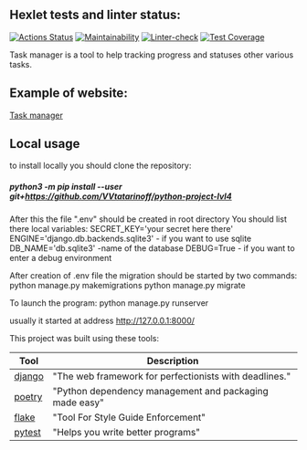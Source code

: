 ## Hexlet tests and linter status:
[![Actions Status](https://github.com/VVtatarinoff/python-project-lvl4/workflows/hexlet-check/badge.svg)](https://github.com/VVtatarinoff/python-project-lvl4/actions)
[![Maintainability](https://api.codeclimate.com/v1/badges/789a4c8d67e882385320/maintainability)](https://codeclimate.com/github/VVtatarinoff/python-project-lvl4/maintainability)
[![Linter-check](https://github.com/VVtatarinoff/python-project-lvl4/actions/workflows/linter.yml/badge.svg)](https://github.com/VVtatarinoff/python-project-lvl4/actions/workflows/linter.yml)
[![Test Coverage](https://api.codeclimate.com/v1/badges/789a4c8d67e882385320/test_coverage)](https://codeclimate.com/github/VVtatarinoff/python-project-lvl4/test_coverage)


Task manager is a tool to help tracking progress and statuses other various tasks.

## Example of website:
[Task manager](https://ancient-gorge-78100.herokuapp.com/)

## Local usage
to install locally you should clone the repository:
##### python3 -m pip install --user git+https://github.com/VVtatarinoff/python-project-lvl4

After this the file ".env" should be created in root directory
You should list there local variables:
    SECRET_KEY='your secret here there'
    ENGINE='django.db.backends.sqlite3' - if you want to use sqlite
    DB_NAME='db.sqlite3'    -name of the database 
    DEBUG=True   - if you want to enter a debug environment

After creation of .env file the migration should be started by two commands:
python manage.py makemigrations
python manage.py migrate

To launch the program:
python manage.py runserver

usually it started at address http://127.0.0.1:8000/

This project was built using these tools:

| Tool                                         | Description                                             |
|----------------------------------------------|---------------------------------------------------------|
| [django](https://www.djangoproject.com/)     | "The web framework for perfectionists with deadlines."  |
| [poetry](https://poetry.eustace.io/)         | "Python dependency management and packaging made easy"  |
| [flake](https://flake8.pycqa.org/en/latest/) | "Tool For Style Guide Enforcement"                      |
| [pytest](https://pytest.org/en/latest/)      | "Helps you write better programs"                       |
